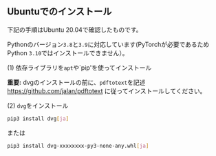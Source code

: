 ## Ubuntuでのインストール

下記の手順はUbuntu 20.04で確認したものです。

Pythonのバージョン`3.8`と`3.9`に対応しています(PyTorchが必要であるためPython `3.10`ではインストールできません）。

(1) 依存ライブラリを`apt`や`pip'を使ってインストール

**重要:** dvgのインストールの前に、`pdftotext`を記述 https://github.com/jalan/pdftotext に従ってインストールしてください。

(2) `dvg`をインストール

```sh
pip3 install dvg[ja]
```

または

```sh
pip3 install dvg-xxxxxxxx-py3-none-any.whl[ja]
```
